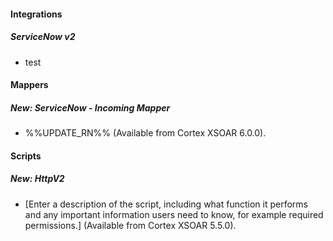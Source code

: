 
#### Integrations
##### ServiceNow v2
- test

#### Mappers
##### New: ServiceNow - Incoming Mapper
- %%UPDATE_RN%% (Available from Cortex XSOAR 6.0.0).

#### Scripts
##### New: HttpV2
- [Enter a description of the script, including what function it performs and any important information users need to know, for example required permissions.] (Available from Cortex XSOAR 5.5.0).
